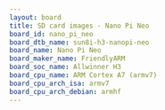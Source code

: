```yaml
---
layout: board
title: SD card images - Nano Pi Neo
board_id: nano_pi_neo
board_dtb_name: sun8i-h3-nanopi-neo
board_name: Nano Pi Neo
board_maker_name: FriendlyARM
board_soc_name: Allwinner H3
board_cpu_name: ARM Cortex A7 (armv7)
board_cpu_arch_isa: armv7
board_cpu_arch_debian: armhf
---
```

